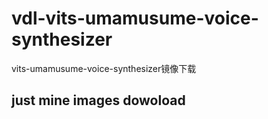 # vdl-vits-umamusume-voice-synthesizer
vits-umamusume-voice-synthesizer镜像下载

## just mine images dowoload 
